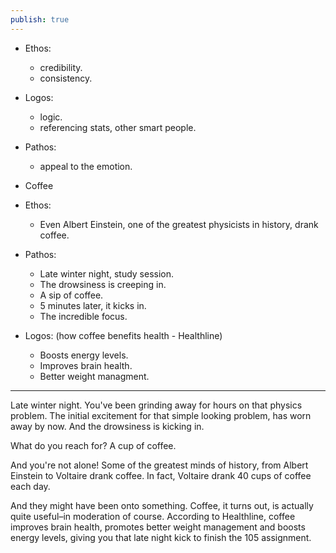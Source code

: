 ```yaml
---
publish: true
---
```


- Ethos:
	- credibility.
	- consistency.
- Logos:
	- logic.
	- referencing stats, other smart people.
- Pathos:
	- appeal to the emotion.

- Coffee

- Ethos:
	- Even Albert Einstein, one of the greatest physicists in history, drank coffee.

- Pathos:
	- Late winter night, study session.
	- The drowsiness is creeping in.
	- A sip of coffee.
	- 5 minutes later, it kicks in.
	- The incredible focus.
 
- Logos: (how coffee benefits health - Healthline)
	- Boosts energy levels.
	- Improves brain health.
	- Better weight managment.
 
---
Late winter night. You've been grinding away for hours on that physics problem. The initial excitement for that simple looking problem, has worn away by now. And the drowsiness is kicking in.

What do you reach for? A cup of coffee.

And you're not alone! Some of the greatest minds of history, from Albert Einstein to Voltaire drank coffee. In fact, Voltaire drank 40 cups of coffee each day.

And they might have been onto something. Coffee, it turns out, is actually quite useful–in moderation of course. According to Healthline, coffee improves brain health, promotes better weight management and boosts energy levels, giving you that late night kick to finish the 105 assignment.